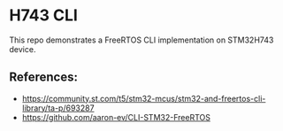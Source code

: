 # H743 CLI
This repo demonstrates a FreeRTOS CLI implementation on STM32H743 device.

## References:
* https://community.st.com/t5/stm32-mcus/stm32-and-freertos-cli-library/ta-p/693287
* https://github.com/aaron-ev/CLI-STM32-FreeRTOS
